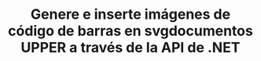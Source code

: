 ---
############################# Static ############################
layout: "auto-gen-gist"
draft: false
path: "es/assembly/net/barcode/svg/"
otherformats: PDF HTML XPS TIFF MHTML TXT XAML EPUB PS PCL XML OXPS MD EML EMLX MSG 

############################# Head ############################
head_title: "Cree y agregue imágenes de códigos de barras en documentos y correos electrónicos a través de .NET"
head_description: "GroupDocs.Assembly .NET API permite a los desarrolladores generar e insertar dinámicamente imágenes de códigos de barras dentro de documentos (PDF DOC, DOCX, RTF, XLSX, CSV, PPTX) y mensajes de correo electrónico con facilidad."

############################# Header ############################
title: "Genere e inserte imágenes de código de barras en svgdocumentos UPPER a través de la API de .NET"
description: "GroupDocs.Assembly .NET brinda soporte completo para la creación, edición y adición de imágenes dinámicas de códigos de barras dentro de documentos SVG usando C# y VB.NET API."

######################### Download Button #######################
button:
    enable: true

############################# About ############################
about:
    enable: true
    title: "¿Cómo realizar la generación de imágenes de código de barras en documentos?"
    content: |
       Esta página ayudará a los usuarios a comprender y aprender cómo generar e insertar dinámicamente imágenes de códigos de barras en sus documentos y mensajes de correo electrónico dentro de C#, ASP.NET y otras aplicaciones relacionadas con .NET. GroupDocs.Assembly .NET es una API muy poderosa que brinda a los usuarios la capacidad de automatizar y generar informes en muchos formatos de archivo líderes dentro de sus propias aplicaciones .NET sin dependencias externas. Admite algunos formatos de archivo muy comunes, como PDF, HTML, correo electrónico de Outlook, Microsoft Office Word, hojas de cálculo de Excel, presentaciones de PowerPoint y diapositivas. Es totalmente compatible con algunas simbologías de códigos de barras lineales y 2D comunes. También puede personalizar fácilmente el tamaño de la imagen del código de barras, los colores frontal y posterior, la fuente y la ubicación del texto del código de barras, configurar la resolución de la imagen del código de barras y más. También admite la creación de documentos personalizados a partir de plantillas y datos obtenidos de varias fuentes, como bases de datos, XML, JSON, OData, objetos y más.

############################# content ############################
steps:
    enable: true
    block:
    - title_left: "Generación de Códigos de Barras en SVG Documentos vía .NET"
      content_left: |
       GroupDocs.Assembly .NET brinda soporte completo para agregar y administrar códigos de barras dentro de SVG documentos. El siguiente ejemplo de código C# .NET demuestra cómo generar e insertar imágenes de código de barras dentro de un documento SVG. 

      title_right: "Cómo usar imágenes de código de barras en SVG"
      content_right: |
        * Cree una instancia de [DocumentAssembler](https://apireference.groupdocs.com/assembly/net/groupdocs.assembly/documentassembler)
        * Llame al método [AssembleDocument](https://apireference.groupdocs.com/assembly/net/groupdocs.assembly.documentassembler/assembledocument/methods/1) con los siguientes parámetros
          * Stream para leer un documento de plantilla.
          * Stream para escribir el documento resultante.
          * Opciones adicionales para cargar y guardar documentos.
          * Información sobre objetos de origen de datos.

      gisthash: "8576f622912b355ce69966077033dcac"
      gistfile: "generate_barcodes_in_spreadsheets.cs"

    - title_left: "Establecer resolución de imagen de código de barras en SVG a través de .NET"
      content_left: |
       GroupDocs.Assembly .NET brinda soporte completo para agregar y administrar códigos de barras dentro de SVG documentos. Puede configurar fácilmente la resolución del código de barras con solo un par de líneas de código. El siguiente código permite a los usuarios establecer una resolución horizontal y vertical de 300 DPI. 

      title_right: "Resolución de código de barras mejorada en SVG"
      content_right: |
        * Cree una instancia de [DocumentAssembler](https://apireference.groupdocs.com/assembly/net/groupdocs.assembly/documentassembler)
        * Llame al método BarcodeSettings.Resolution para establecer la resolución de la imagen del código de barras en 300 DPI.

      gisthash: "9d8d743bd67b4bce5a4a7f1250deef26"
      gistfile: "set_barcode_image_resolution.cs"

    - title_left: "Requisitos del sistema"
      content_left: |
        Las API de GroupDocs.Assembly .NET son compatibles con todas las principales plataformas y sistemas operativos. Para obtener una guía completa de requisitos del sistema, visite [requisitos del sistema](https://docs.groupdocs.com/assembly/net/system-requirements/) Antes de ejecutar el código a continuación, asegúrese de tener los siguientes requisitos previos instalados en su sistema:
         * Sistemas Operativos: Microsoft Windows, Linux, Mac OS
         * Entorno de desarrollo: Visual Studio, Xamarin, MonoDevelop, etc.
         * Marcos: .NET Framework, .NET Standard, .NET Core, Mono
         * Obtenga la última versión de las API GroupDocs.Assembly .NET de [NuGet](https://www.nuget.org/packages/GroupDocs.Assembly/)
        
      title_right: "Por qué usar GroupDocs.Assembly"
      content_right: |
        * Permita a los usuarios crear documentos personalizados a partir de plantillas.
        * No se requiere software adicional para crear y automatizar documentos
        * Capacidad para generar un documento de salida basado en la fuente de datos
        * Insertar dinámicamente el contenido del documento en el informe
        * Adjunte dinámicamente archivos adjuntos de correo electrónico e inserte hipervínculos en informes
        * Eliminación automática de párrafos vacíos
        * Soporte completo para múltiples formatos de datos
        * Soporte de archivos adjuntos de correo electrónico dinámico

demos:
    enable: true
        

more_formats:
    enable: true


back_to_top:
    enable: true
---